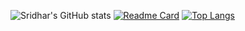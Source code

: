 ![Sridhar's GitHub stats](https://github-readme-stats.vercel.app/api?username=SridharSahu-1&show_icons=true&count_private=true&theme=highcontrast&show_owner)
[![Readme Card](https://github-readme-stats.vercel.app/api/pin/?username=SridharSahu-1&repo=github-readme-stats)](https://github.com/SridharSahu-1/github-readme-stats)
[![Top Langs](https://github-readme-stats.vercel.app/api/top-langs/?username=SridharSahu-1)](https://github.com/SridharSahu-1/github-readme-stats)
